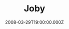 ---
title: "Joby"
venue: "Havana"
date: 2008-03-29T19:00:00.000Z
permalink: /almanac/events/2008-03-29-joby/index.html
lat: 50.7866396
long: -1.0920255
---